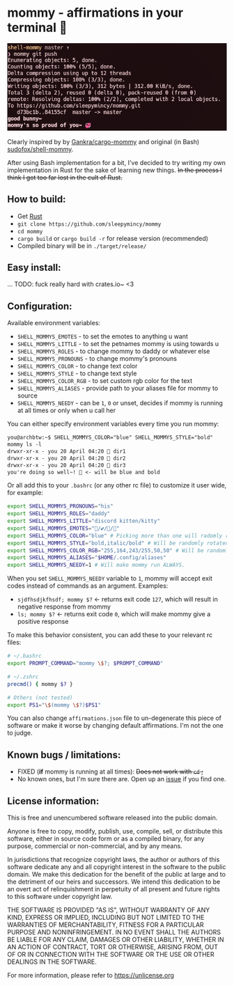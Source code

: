 # mommy - affirmations in your terminal 💞

![screenshot](https://github.com/sleepymincy/sleepymincy/blob/main/.gitfiles/repos/images/mommy.png)

Clearly inspired by by [Gankra/cargo-mommy](<https://github.com/Gankra/cargo-mommy>) and original (in Bash) [sudofox/shell-mommy](<https://github.com/sudofox/shell-mommy>).

After using Bash  implementation for a bit, I've decided to try writing my own implementation in Rust for the sake of learning new things. ~~In the process I think I got too far lost in the cult of Rust.~~

## How to build:
- Get [Rust](https://rustup.rs/)
- `git clone https://github.com/sleepymincy/mommy`
- `cd mommy`
- `cargo build` or `cargo build -r` for release version (recommended)
- Compiled binary will be in `./target/release/`

## Easy install:
... TODO: fuck really hard with crates.io~ <3

## Configuration:
Available environment variables: 
- `SHELL_MOMMYS_EMOTES` - to set the emotes to anything u want
- `SHELL_MOMMYS_LITTLE` - to set the petnames mommy is using towards u
- `SHELL_MOMMYS_ROLES` - to change mommy to daddy or whatever else
- `SHELL_MOMMYS_PRONOUNS` - to change mommy's pronouns
- `SHELL_MOMMYS_COLOR` - to change text color
- `SHELL_MOMMYS_STYLE` - to change text style
- `SHELL_MOMMYS_COLOR_RGB` - to set custom rgb color for the text
- `SHELL_MOMMYS_ALIASES` - provide path to your aliases file for mommy to source
- `SHELL_MOMMYS_NEEDY` - can be `1`, `0` or unset, decides if mommy is running at all times or only when u call her

You can either specify environment variables every time you run mommy:
```ansi
you@archbtw:~$ SHELL_MOMMYS_COLOR="blue" SHELL_MOMMYS_STYLE="bold" mommy ls -l
drwxr-xr-x - you 20 April 04:20 📁 dir1
drwxr-xr-x - you 20 April 04:20 📁 dir2
drwxr-xr-x - you 20 April 04:20 📁 dir3
you're doing so well~! 💓 <- will be blue and bold
```

Or all add this to your `.bashrc` (or any other rc file) to customize it user wide, for example:
```sh
export SHELL_MOMMYS_PRONOUNS="his"
export SHELL_MOMMYS_ROLES="daddy"
export SHELL_MOMMYS_LITTLE="discord kitten/kitty"
export SHELL_MOMMYS_EMOTES="🤤/💕/🥺/💋"
export SHELL_MOMMYS_COLOR="blue" # Picking more than one will radomly rotate between colors.
export SHELL_MOMMYS_STYLE="bold,italic/bold" # Will be randomly rotated between bold italic and normal bold styles.
export SHELL_MOMMYS_COLOR_RGB="255,164,243/255,50,50" # Will be randomly rotated between lilac and red colors in this example. Note, that this setting will overwrite SHELL_MOMMYS_COLOR !!!
export SHELL_MOMMYS_ALIASES="$HOME/.config/aliases"
export SHELL_MOMMYS_NEEDY=1 # Will make mommy run ALWAYS.
```

When you set `SHELL_MOMMYS_NEEDY` variable to `1`, mommy will accept exit codes instead of commands as an argument. Examples: 
- `sjdfhsdjkfhsdf; mommy $?` <- returns exit code `127`, which will result in negative response from mommy
- `ls; mommy $?` <- returns exit code `0`, which will make mommy give a positive response

To make this behavior consistent, you can add these to your relevant rc files:

```bash
# ~/.bashrc
export PROMPT_COMMAND="mommy \$?; $PROMPT_COMMAND"
```

```bash
# ~/.zshrc
precmd() { mommy $? }
```

```bash
# Others (not tested)
export PS1="\$(mommy \$?)$PS1"
```

You can also change `affirmations.json` file to un-degenerate this piece of software or make it worse by changing default affirmations. 
I'm not the one to judge.

## Known bugs / limitations:
- FIXED (**if** mommy is running at all times): ~~Does not work with `cd` ;~~
- No known ones, but I'm sure there are. Open up an [issue](https://github.com/sleepymincy/mommy/issues/new) if you find one.

## License information:
This is free and unencumbered software released into the public domain.

Anyone is free to copy, modify, publish, use, compile, sell, or
distribute this software, either in source code form or as a compiled
binary, for any purpose, commercial or non-commercial, and by any
means.

In jurisdictions that recognize copyright laws, the author or authors
of this software dedicate any and all copyright interest in the
software to the public domain. We make this dedication for the benefit
of the public at large and to the detriment of our heirs and
successors. We intend this dedication to be an overt act of
relinquishment in perpetuity of all present and future rights to this
software under copyright law.

THE SOFTWARE IS PROVIDED "AS IS", WITHOUT WARRANTY OF ANY KIND,
EXPRESS OR IMPLIED, INCLUDING BUT NOT LIMITED TO THE WARRANTIES OF
MERCHANTABILITY, FITNESS FOR A PARTICULAR PURPOSE AND NONINFRINGEMENT.
IN NO EVENT SHALL THE AUTHORS BE LIABLE FOR ANY CLAIM, DAMAGES OR
OTHER LIABILITY, WHETHER IN AN ACTION OF CONTRACT, TORT OR OTHERWISE,
ARISING FROM, OUT OF OR IN CONNECTION WITH THE SOFTWARE OR THE USE OR
OTHER DEALINGS IN THE SOFTWARE.

For more information, please refer to <https://unlicense.org>
